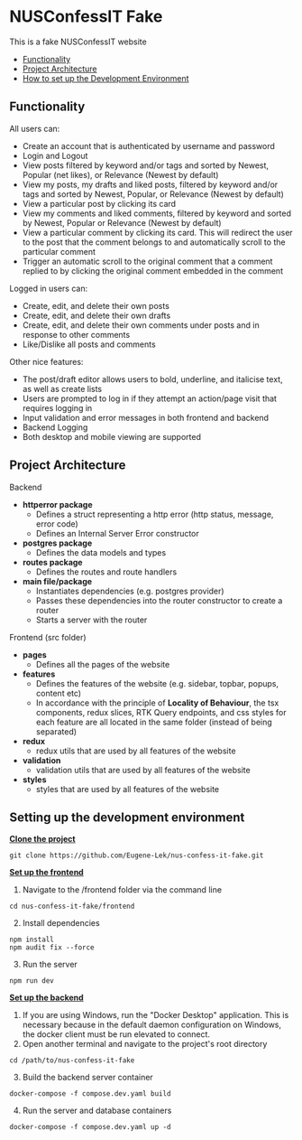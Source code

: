 # NUSConfessIT Fake

This is a fake NUSConfessIT website
* [Functionality](#functionality)
* [Project Architecture](#project-architecture)
* [How to set up the Development Environment](#setting-up-the-development-environment)

## Functionality

All users can:
* Create an account that is authenticated by username and password
* Login and Logout
* View posts filtered by keyword and/or tags and sorted by Newest, Popular (net likes), or Relevance (Newest by default)
* View my posts, my drafts and liked posts, filtered by keyword and/or tags and sorted by Newest, Popular, or Relevance (Newest by default)
* View a particular post by clicking its card
* View my comments and liked comments, filtered by keyword and sorted by Newest, Popular or Relevance (Newest by default)
* View a particular comment by clicking its card. This will redirect the user to the post that the comment belongs to and automatically scroll to the particular comment
* Trigger an automatic scroll to the original comment that a comment replied to by clicking the original comment embedded in the comment

Logged in users can:
* Create, edit, and delete their own posts
* Create, edit, and delete their own drafts
* Create, edit, and delete their own comments under posts and in response to other comments
* Like/Dislike all posts and comments

Other nice features:
* The post/draft editor allows users to bold, underline, and italicise text, as well as create lists
* Users are prompted to log in if they attempt an action/page visit that requires logging in
* Input validation and error messages in both frontend and backend
* Backend Logging
* Both desktop and mobile viewing are supported

## Project Architecture
Backend
 * **httperror package**
   * Defines a struct representing a http error (http status, message, error code)
   * Defines an Internal Server Error constructor
 * **postgres package**
   * Defines the data models and types
 * **routes package**
   * Defines the routes and route handlers
 * **main file/package**
   * Instantiates dependencies (e.g. postgres provider)
   * Passes these dependencies into the router constructor to create a router
   * Starts a server with the router

Frontend (src folder)
 * **pages**
   * Defines all the pages of the website
 * **features**
   * Defines the features of the website (e.g. sidebar, topbar, popups, content etc)
   * In accordance with the principle of **Locality of Behaviour**, the tsx components, redux slices, RTK Query endpoints, and css styles for each feature are all located in the same folder (instead of being separated)
 * **redux**
   * redux utils that are used by all features of the website
 * **validation**
   * validation utils that are used by all features of the website  
 * **styles**
   * styles that are used by all features of the website

## Setting up the development environment
<ins>**Clone the project**</ins>
```
git clone https://github.com/Eugene-Lek/nus-confess-it-fake.git
```

<ins>**Set up the frontend**</ins>
  1. Navigate to the /frontend folder via the command line
  ```
  cd nus-confess-it-fake/frontend
  ```
  2. Install dependencies
  ```
  npm install
  npm audit fix --force
  ```
  3. Run the server
  ```
  npm run dev
  ```


<ins>**Set up the backend**</ins>
  1. If you are using Windows, run the "Docker Desktop" application. This is necessary because in the default daemon configuration on Windows, the docker client must be run elevated to connect.
  2. Open another terminal and navigate to the project's root directory
  ```
  cd /path/to/nus-confess-it-fake
  ```
  3. Build the backend server container
  ```
  docker-compose -f compose.dev.yaml build
  ```
  4. Run the server and database containers
  ```
  docker-compose -f compose.dev.yaml up -d
  ```